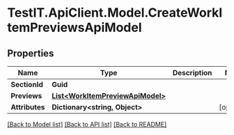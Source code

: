 # TestIT.ApiClient.Model.CreateWorkItemPreviewsApiModel

## Properties

Name | Type | Description | Notes
------------ | ------------- | ------------- | -------------
**SectionId** | **Guid** |  | 
**Previews** | [**List&lt;WorkItemPreviewApiModel&gt;**](WorkItemPreviewApiModel.md) |  | 
**Attributes** | **Dictionary&lt;string, Object&gt;** |  | [optional] 

[[Back to Model list]](../README.md#documentation-for-models) [[Back to API list]](../README.md#documentation-for-api-endpoints) [[Back to README]](../README.md)

